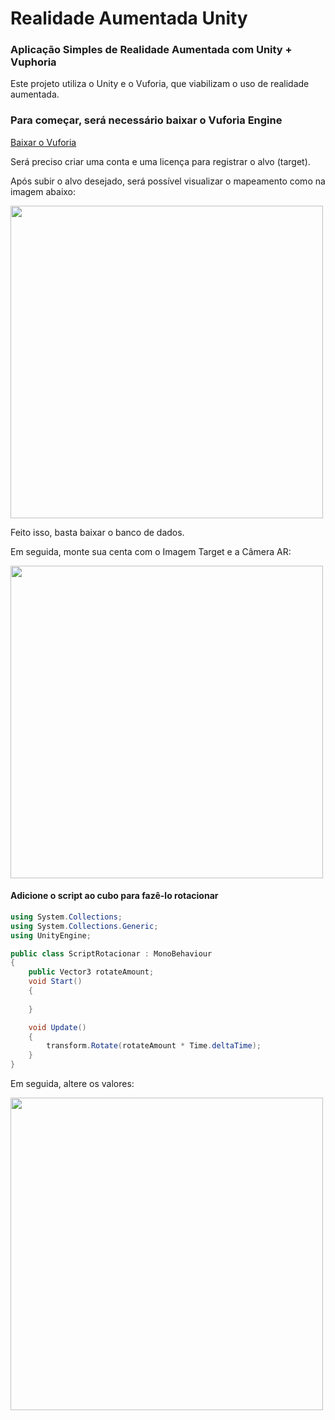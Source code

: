 # Realidade Aumentada Unity

### Aplicação Simples de Realidade Aumentada com Unity + Vuphoria
 
Este projeto utiliza o Unity e o Vuforia, que viabilizam o uso de realidade aumentada.

### Para começar, será necessário baixar o Vuforia Engine
[Baixar o Vuforia](https://developer.vuforia.com/user/login?url=/downloads/sdk%3F_%3D1678117884)

Será preciso criar uma conta e uma licença para registrar o alvo (target).

Após subir o alvo desejado, será possível visualizar o mapeamento como na imagem abaixo:

<img width="500" src="https://i.ibb.co/zFQyWR8/print1.jpg">

Feito isso, basta baixar o banco de dados.

Em seguida, monte sua centa com o Imagem Target e a Câmera AR:

<img width="500" src="https://i.ibb.co/02L13Dk/Anima-o.gif">

#### Adicione o script ao cubo para fazê-lo rotacionar

```csharp
using System.Collections;
using System.Collections.Generic;
using UnityEngine;

public class ScriptRotacionar : MonoBehaviour
{
    public Vector3 rotateAmount;
    void Start()
    {
        
    }

    void Update()
    {
        transform.Rotate(rotateAmount * Time.deltaTime);
    }
}
```
Em seguida, altere os valores:

<img width="500" src="https://i.ibb.co/hmjd1Q8/Captura-de-tela-2023-03-06-210413.png">

